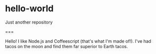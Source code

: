 # hello-world
Just another repository

===

Hello! I like Node.js and Coffeescript (that's what I'm made of!).
I've had tacos on the moon and find them far superior to Earth tacos.
